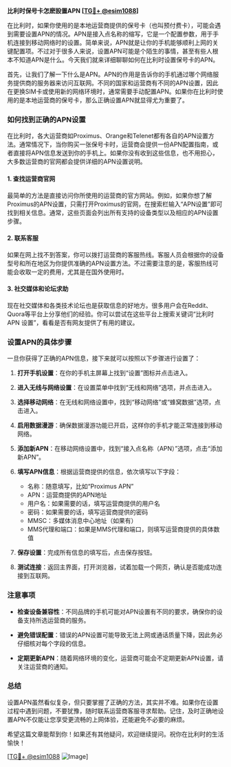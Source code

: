 **比利时保号卡怎麽設置APN [[TG💪+ @esim1088](https://t.me/s/esim1088)]**

在比利时，如果你使用的是本地运营商提供的保号卡（也叫预付费卡），可能会遇到需要设置APN的情况。APN是接入点名称的缩写，它是一个配置参数，用于手机连接到移动网络时的设置。简单来说，APN就是让你的手机能够顺利上网的关键配置项。不过对于很多人来说，设置APN可能是个陌生的事情，甚至有些人根本不知道APN是什么。今天我们就来详细聊聊如何在比利时设置保号卡的APN。

首先，让我们了解一下什么是APN。APN的作用是告诉你的手机通过哪个网络服务提供商的服务器来访问互联网。不同的国家和运营商有不同的APN设置，因此在更换SIM卡或使用新的网络环境时，通常需要手动配置APN。如果你在比利时使用的是本地运营商的保号卡，那么正确设置APN就显得尤为重要了。

### 如何找到正确的APN设置

在比利时，各大运营商如Proximus、Orange和Telenet都有各自的APN设置方法。通常情况下，当你购买一张保号卡时，运营商会提供一份APN配置指南，或者直接将APN信息发送到你的手机上。如果你没有收到这些信息，也不用担心，大多数运营商的官网都会提供详细的APN设置说明。

#### 1. 查找运营商官网

最简单的方法是直接访问你所使用的运营商的官方网站。例如，如果你想了解Proximus的APN设置，只需打开Proximus的官网，在搜索栏输入“APN设置”即可找到相关信息。通常，这些页面会列出所有支持的设备类型以及相应的APN设置步骤。

#### 2. 联系客服

如果在网上找不到答案，你可以拨打运营商的客服热线。客服人员会根据你的设备型号和所在地区为你提供准确的APN设置方法。不过需要注意的是，客服热线可能会收取一定的费用，尤其是在国外使用时。

#### 3. 社交媒体和论坛求助

现在社交媒体和各类技术论坛也是获取信息的好地方。很多用户会在Reddit、Quora等平台上分享他们的经验。你可以尝试在这些平台上搜索关键词“比利时 APN 设置”，看看是否有网友提供了有用的建议。

### 设置APN的具体步骤

一旦你获得了正确的APN信息，接下来就可以按照以下步骤进行设置了：

1. **打开手机设置**：在你的手机主屏幕上找到“设置”图标并点击进入。
   
2. **进入无线与网络设置**：在设置菜单中找到“无线和网络”选项，并点击进入。

3. **选择移动网络**：在无线和网络设置中，找到“移动网络”或“蜂窝数据”选项，点击进入。

4. **启用数据漫游**：确保数据漫游功能已开启，这样你的手机才能正常连接到移动网络。

5. **添加新APN**：在移动网络设置中，找到“接入点名称（APN）”选项，点击“添加新APN”。

6. **填写APN信息**：根据运营商提供的信息，依次填写以下字段：
   - 名称：随意填写，比如“Proximus APN”
   - APN：运营商提供的APN地址
   - 用户名：如果需要的话，填写运营商提供的用户名
   - 密码：如果需要的话，填写运营商提供的密码
   - MMSC：多媒体消息中心地址（如果有）
   - MMS代理和端口：如果是MMS代理和端口，则填写运营商提供的具体数值

7. **保存设置**：完成所有信息的填写后，点击保存按钮。

8. **测试连接**：返回主界面，打开浏览器，试着加载一个网页，确认是否能成功连接到互联网。

### 注意事项

- **检查设备兼容性**：不同品牌的手机可能对APN设置有不同的要求，确保你的设备支持所选运营商的服务。
  
- **避免错误配置**：错误的APN设置可能导致无法上网或通话质量下降，因此务必仔细核对每个字段的信息。

- **定期更新APN**：随着网络环境的变化，运营商可能会不定期更新APN设置，请关注运营商的通知。

### 总结

设置APN虽然看似复杂，但只要掌握了正确的方法，其实并不难。如果你在设置过程中遇到问题，不要犹豫，随时联系运营商客服寻求帮助。记住，及时正确地设置APN不仅能让您享受更流畅的上网体验，还能避免不必要的麻烦。

希望这篇文章能帮到你！如果还有其他疑问，欢迎继续提问。祝你在比利时的生活愉快！

[[TG💪+ @esim1088](https://t.me/s/esim1088) ![Image](https://i.postimg.cc/4NQfJmqS/Snipaste-2025-05-13-00-14-12.png)]